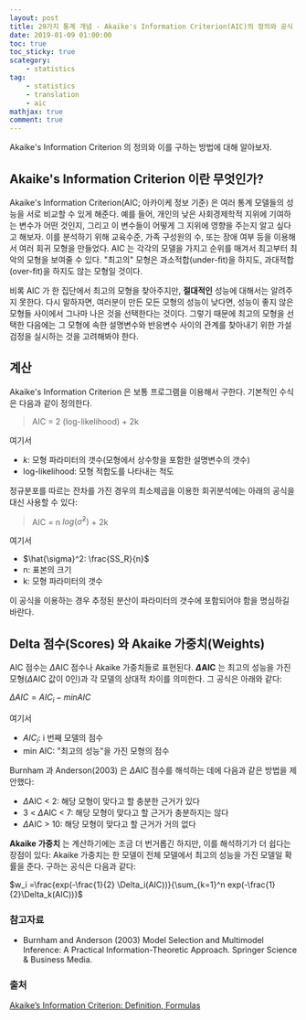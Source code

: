```yaml
---
layout: post
title: 29가지 통계 개념 - Akaike's Information Criterion(AIC)의 정의와 공식
date: 2019-01-09 01:00:00
toc: true
toc_sticky: true
scategory:
    - statistics
tag:
    - statistics
    - translation
    - aic
mathjax: true
comment: true
---
```


Akaike's Information Criterion 의 정의와 이를 구하는 방법에 대해 알아보자.

## Akaike's Information Criterion 이란 무엇인가?

Akaike's Information Criterion(AIC; 아카이케 정보 기준) 은 여러 통계 모델들의 성능을 서로 비교할 수 있게 해준다.
예를 들어, 개인의 낮은 사회경제학적 지위에 기여하는 변수가 어떤 것인지, 그리고 이 변수들이 어떻게 그 지위에
영향을 주는지 알고 싶다고 해보자. 이를 분석하기 위해 교육수준, 가족 구성원의 수, 또는 장애 여부 등을
이용해서 여러 회귀 모형을 만들었다. AIC 는 각각의 모델을 가지고 순위를 매겨서 최고부터 최악의 모형을 보여줄 수 있다.
"최고의" 모형은 과소적합(under-fit)을 하지도, 과대적합(over-fit)을 하지도 않는 모형일 것이다.

비록 AIC 가 한 집단에서 최고의 모형을 찾아주지만, **절대적인** 성능에 대해서는 알려주지 못한다.
다시 말하자면, 여러분이 만든 모든 모형의 성능이 낮다면, 성능이 좋지 않은 모형들 사이에서
그나마 나은 것을 선택한다는 것이다.
그렇기 때문에 최고의 모형을 선택한 다음에는 그 모형에 속한 설명변수와 반응변수 사이의 관계를 찾아내기 위한
가설 검정을 실시하는 것을 고려해봐야 한다.

## 계산

Akaike's Information Criterion 은 보통 프로그램을 이용해서 구한다.
기본적인 수식은 다음과 같이 정의한다.

> AIC = 2 (log-likelihood) + 2k

여기서

* $k$: 모형 파라미터의 갯수(모형에서 상수항을 포함한 설명변수의 갯수)
* log-likelihood: 모형 적합도를 나타내는 척도

정규분포를 따르는 잔차를 가진 경우의 최소제곱을 이용한 회귀분석에는 아래의 공식을 대신 사용할 수 있다:

> AIC = n $log(\hat{\sigma}^2)$ + 2k

여기서

* $\hat{\sigma}^2: \frac{SS_R}{n}$
* n: 표본의 크기
* k: 모형 파라미터의 갯수

이 공식을 이용하는 경우 추정된 분산이 파라미터의 갯수에 포함되어야 함을 명심하길 바란다.

## Delta 점수(Scores) 와 Akaike 가중치(Weights)

AIC 점수는 $\Delta$AIC 점수나 Akaike 가중치들로 표현된다.
**$\Delta$AIC** 는 최고의 성능을 가진 모형($\Delta$AIC 값이 0인)과 각 모델의 상대적 차이를 의미한다.
그 공식은 아래와 같다:

$\Delta AIC = AIC_i - min AIC$

여기서

* $AIC_i$: i 번째 모델의 점수
* min AIC: "최고의 성능"을 가진 모형의 점수

Burnham 과 Anderson(2003) 은 $\Delta$AIC 점수를 해석하는 데에 다음과 같은 방법을 제안했다:

* $\Delta$AIC < 2: 해당 모형이 맞다고 할 충분한 근거가 있다
* 3 < $\Delta$AIC < 7: 해당 모형이 맞다고 할 근거가 충분하지는 않다
* $\Delta$AIC > 10: 해당 모형이 맞다고 할 근거가 거의 없다

**Akaike 가중치** 는 계산하기에는 조금 더 번거롭긴 하지만, 이를 해석하기가 더 쉽다는 장점이 있다:
Akaike 가중치는 한 모델이 전체 모델에서 최고의 성능을 가진 모델일 확률을 준다.
구하는 공식은 다음과 같다:

$w_i =\frac{exp(-\frac{1}{2} \Delta_i(AIC))}{\sum_{k=1}^n exp(-\frac{1}{2}\Delta_k(AIC))}$

### 참고자료

* Burnham and Anderson (2003) Model Selection and Multimodel Inference: A Practical Information-Theoretic Approach. Springer Science & Business Media.

### 출처

[Akaike’s Information Criterion: Definition, Formulas](https://www.statisticshowto.datasciencecentral.com/akaikes-information-criterion/)

